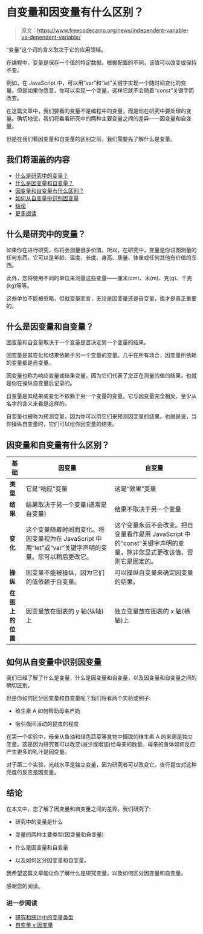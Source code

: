 # 自变量和因变量有什么区别？

> 原文：<https://www.freecodecamp.org/news/independent-variable-vs-dependent-variable/>

“变量”这个词的含义取决于它的应用领域。

在编程中，变量是保存一个值的特定数据。根据配置的不同，该值可以改变或保持不变。

例如，在 JavaScript 中，可以用“var”和“let”关键字实现一个随时间变化的变量。但是如果你愿意，你可以实现一个变量，这样它就不会随着“const”关键字而改变。

在这篇文章中，我们要看的变量不是编程中的变量，而是你在研究中要处理的变量。确切地说，我们将看看研究中的两种主要变量之间的差异——因变量和自变量。

但是在我们看因变量和自变量的区别之前，我们需要先了解什么是变量。

## 我们将涵盖的内容

*   [什么是研究中的变量？](#whatisavariableinresearch)
*   [什么是因变量和自变量？](#whataredependentandindependentvariables)
*   [因变量和自变量有什么区别？](#whatarethedifferencesbetweendependentandindependentvariables)
*   [如何从自变量中识别因变量](#howtoidentifyadependentvariablefromanindependentvariable)
*   [结论](#conclusion)
*   [更多阅读](#morereadings)

## 什么是研究中的变量？

如果你在进行研究，你将会测量很多价值。所以，在研究中，变量是你试图测量的任何东西。它可以是年龄、温度、长度、身高、质量、体重或任何其他有价值的东西。

此外，您将使用不同的单位来测量这些变量——厘米(cm)、米(m)、克(g)、千克(kg)等等。

这些单位不能被忽略，但就变量而言，无论是因变量还是自变量，值才是真正重要的。

## 什么是因变量和自变量？

因变量和自变量取决于一个变量是否决定另一个变量的结果。

因变量是其变化和结果依赖于另一个变量的变量。几乎在所有场合，因变量所依赖的变量都是自变量。

因变量也称为响应变量或结果变量，因为它们代表了您正在测量的值的结果。也就是你在操纵自变量后记录的。

自变量是其结果或变化不依赖于另一个变量的变量。它与因变量完全相反，至少从名字的含义来看是这样的。

自变量也被称为预测变量，因为你可以用它们来预测因变量的结果。也就是说，当你操纵自变量时，它们可以给你因变量的结果。

## 因变量和自变量有什么区别？

| **基础** | **因变量** | **自变量** |
| --- | --- | --- |
| **类型** | 它是“响应”变量 | 这是“效果”变量 |
| **结果** | 结果取决于另一个变量(通常是自变量) | 结果不取决于另一个变量 |
| **变化** | 这个变量随着时间而变化。将因变量视为在 JavaScript 中用“let”或“var”关键字声明的变量。您可以稍后更改它。 | 这个变量永远不会改变。把自变量看作是用 JavaScript 中的“const”关键字声明的变量。除非您显式更改该值，否则它是固定的。 |
| **操纵** | 因变量不能被操纵，因为它们的值依赖于自变量。 | 可以操纵自变量来确定因变量的结果。 |
| **在图上的位置** | 因变量放在图表的 y 轴(纵轴)上 | 独立变量放在图表的 x 轴(横轴)上 |

## 如何从自变量中识别因变量

我们已经了解了什么是变量，什么是因变量和自变量，以及因变量和自变量之间的确切区别。

但是你如何区分因变量和自变量呢？我们将看两个实验或例子:

*   维生素 A 如何帮助母亲产奶

*   吸引夜间活动的昆虫的程度

在第一个实验中，母亲从鱼油和绿色蔬菜等食物中摄取的维生素 A 的来源是独立变量。这是因为研究者可以改变(减少或增加)给母亲的数量。母亲的身体如何反应产生更多的乳汁是因变量。

对于第二个实验，光线水平是独立变量，因为研究者可以改变它。夜行昆虫对这种亮度的反应是因变量。

## 结论

在本文中，您了解了因变量和自变量之间的差异。我们研究了:

*   研究中的变量是什么

*   变量的两种主要类型(因变量和自变量)

*   什么是因变量和自变量

*   以及如何区分因变量和自变量。

我希望这篇文章能让你了解什么是研究变量，以及如何区分因变量和自变量。

感谢您的阅读。

### 进一步阅读

*   [研究和统计中的变量类型](https://www.scribbr.com/methodology/types-of-variables/)
*   [自变量 v 因变量](https://www.scribbr.com/methodology/independent-and-dependent-variables/)